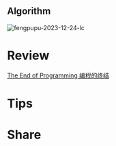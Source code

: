 ## Algorithm
![fengpupu-2023-12-24-lc](../../images/temp/fengpu-2024-11-10-lc.png)

# Review
[The End of Programming 编程的终结](https://medium.com/gitconnected/the-end-of-programming-6e3f7ff0d8b4)

# Tips


# Share
